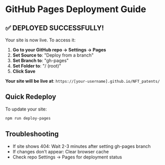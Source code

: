 # GitHub Pages Deployment Guide

## ✅ DEPLOYED SUCCESSFULLY!

Your site is now live. To access it:

1. **Go to your GitHub repo → Settings → Pages**
2. **Set Source to**: "Deploy from a branch"
3. **Set Branch to**: "gh-pages"
4. **Set Folder to**: "/ (root)"
5. **Click Save**

**Your site will be live at**:
`https://[your-username].github.io/NFT_patents/`

## Quick Redeploy

To update your site:
```bash
npm run deploy-pages
```

## Troubleshooting
- If site shows 404: Wait 2-3 minutes after setting gh-pages branch
- If changes don't appear: Clear browser cache
- Check repo Settings → Pages for deployment status